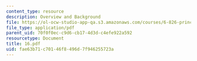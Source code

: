 ```yaml
---
content_type: resource
description: Overview and Background
file: https://ol-ocw-studio-app-qa.s3.amazonaws.com/courses/6-826-principles-of-computer-systems-spring-2002/fae63b71c70146f8496d7f946255723a_16.pdf
file_type: application/pdf
parent_uid: 70f0f0ec-c9d6-cb17-4d3d-c4efe922a592
resourcetype: Document
title: 16.pdf
uid: fae63b71-c701-46f8-496d-7f946255723a
---
```

